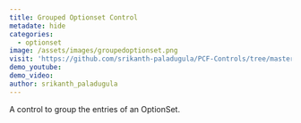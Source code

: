 ```yaml
---
title: Grouped Optionset Control
metadate: hide
categories:
  - optionset
image: /assets/images/groupedoptionset.png
visit: 'https://github.com/srikanth-paladugula/PCF-Controls/tree/master/Controls/GroupedOptionsetControl'
demo_youtube: 
demo_video:
author: srikanth_paladugula
---
```


A control to group the entries of an OptionSet.
